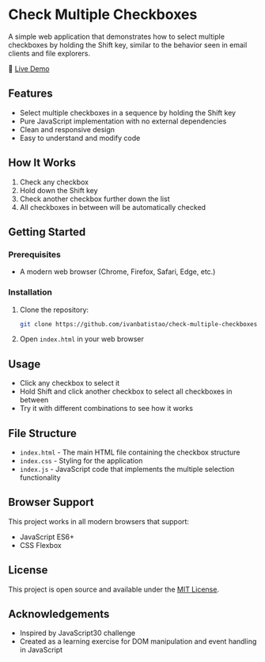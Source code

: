# Check Multiple Checkboxes

A simple web application that demonstrates how to select multiple checkboxes by holding the Shift key, similar to the behavior seen in email clients and file explorers.

🔗 [Live Demo](https://ivanbatistao.github.io/check-multiple-checkboxes/)

## Features

- Select multiple checkboxes in a sequence by holding the Shift key
- Pure JavaScript implementation with no external dependencies
- Clean and responsive design
- Easy to understand and modify code

## How It Works

1. Check any checkbox
2. Hold down the Shift key
3. Check another checkbox further down the list
4. All checkboxes in between will be automatically checked

## Getting Started

### Prerequisites

- A modern web browser (Chrome, Firefox, Safari, Edge, etc.)

### Installation

1. Clone the repository:
   ```bash
   git clone https://github.com/ivanbatistao/check-multiple-checkboxes.git
   ```
2. Open `index.html` in your web browser

## Usage

- Click any checkbox to select it
- Hold Shift and click another checkbox to select all checkboxes in between
- Try it with different combinations to see how it works

## File Structure

- `index.html` - The main HTML file containing the checkbox structure
- `index.css` - Styling for the application
- `index.js` - JavaScript code that implements the multiple selection functionality

## Browser Support

This project works in all modern browsers that support:
- JavaScript ES6+
- CSS Flexbox

## License

This project is open source and available under the [MIT License](LICENSE).

## Acknowledgements

- Inspired by JavaScript30 challenge
- Created as a learning exercise for DOM manipulation and event handling in JavaScript
